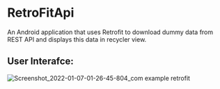 # RetroFitApi
An Android application that uses Retrofit to download dummy data from REST API and displays this data in recycler view.

## User Interafce:
![Screenshot_2022-01-07-01-26-45-804_com example retrofit](https://user-images.githubusercontent.com/84138868/148446172-1139bc3d-64c1-4d65-8be8-4dd47ca0e685.jpg)

